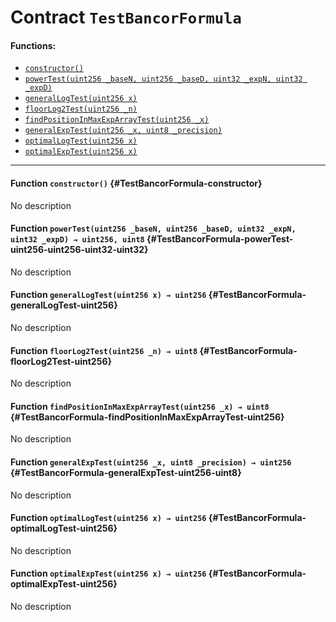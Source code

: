 # Contract `TestBancorFormula`



#### Functions:
- [`constructor()`](#TestBancorFormula-constructor)
- [`powerTest(uint256 _baseN, uint256 _baseD, uint32 _expN, uint32 _expD)`](#TestBancorFormula-powerTest-uint256-uint256-uint32-uint32)
- [`generalLogTest(uint256 x)`](#TestBancorFormula-generalLogTest-uint256)
- [`floorLog2Test(uint256 _n)`](#TestBancorFormula-floorLog2Test-uint256)
- [`findPositionInMaxExpArrayTest(uint256 _x)`](#TestBancorFormula-findPositionInMaxExpArrayTest-uint256)
- [`generalExpTest(uint256 _x, uint8 _precision)`](#TestBancorFormula-generalExpTest-uint256-uint8)
- [`optimalLogTest(uint256 x)`](#TestBancorFormula-optimalLogTest-uint256)
- [`optimalExpTest(uint256 x)`](#TestBancorFormula-optimalExpTest-uint256)


---

#### Function `constructor()` {#TestBancorFormula-constructor}
No description
#### Function `powerTest(uint256 _baseN, uint256 _baseD, uint32 _expN, uint32 _expD) → uint256, uint8` {#TestBancorFormula-powerTest-uint256-uint256-uint32-uint32}
No description
#### Function `generalLogTest(uint256 x) → uint256` {#TestBancorFormula-generalLogTest-uint256}
No description
#### Function `floorLog2Test(uint256 _n) → uint8` {#TestBancorFormula-floorLog2Test-uint256}
No description
#### Function `findPositionInMaxExpArrayTest(uint256 _x) → uint8` {#TestBancorFormula-findPositionInMaxExpArrayTest-uint256}
No description
#### Function `generalExpTest(uint256 _x, uint8 _precision) → uint256` {#TestBancorFormula-generalExpTest-uint256-uint8}
No description
#### Function `optimalLogTest(uint256 x) → uint256` {#TestBancorFormula-optimalLogTest-uint256}
No description
#### Function `optimalExpTest(uint256 x) → uint256` {#TestBancorFormula-optimalExpTest-uint256}
No description

